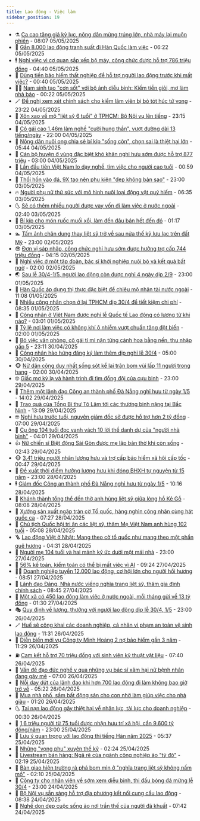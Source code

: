 ```yaml
---
title: Lao động - Việc làm
sidebar_position: 19
---
```


<!-- dantri-lao-dong-viec-lam:START -->
- ⚗️ [Ca cao tăng giá kỷ lục, nông dân mừng trúng lớn, nhà máy lại muộn phiền](https://dantri.com.vn/lao-dong-viec-lam/ca-cao-tang-gia-ky-luc-nong-dan-mung-trung-lon-nha-may-lai-muon-phien-20250505121850980.htm) - 08:07 05/05/2025
- 🙉 [Gần 8.000 lao động tranh suất đi Hàn Quốc làm việc](https://dantri.com.vn/lao-dong-viec-lam/gan-8000-lao-dong-tranh-suat-di-han-quoc-lam-viec-20250505124203903.htm) - 06:22 05/05/2025
- 🕴 [Nghỉ việc vì cơ quan sắp xếp bộ máy, công chức được hỗ trợ 786 triệu đồng](https://dantri.com.vn/lao-dong-viec-lam/nghi-viec-vi-co-quan-sap-xep-bo-may-cong-chuc-duoc-ho-tro-786-trieu-dong-20250502172312175.htm) - 04:40 05/05/2025
- 🧐 [Dùng tiền bảo hiểm thất nghiệp để hỗ trợ người lao động trước khi mất việc?](https://dantri.com.vn/lao-dong-viec-lam/dung-tien-bao-hiem-that-nghiep-de-ho-tro-nguoi-lao-dong-truoc-khi-mat-viec-20250502234335856.htm) - 00:40 05/05/2025
- 🧑‍💻 [Nam sinh tạo &quot;cơn sốt&quot; với bộ ảnh diễu binh: Kiếm tiền giỏi, mơ làm nhà báo](https://dantri.com.vn/lao-dong-viec-lam/nam-sinh-tao-con-sot-voi-bo-anh-dieu-binh-kiem-tien-gioi-mo-lam-nha-bao-20250505001742898.htm) - 00:22 05/05/2025
- 🪄 [Đề nghị xem xét chính sách cho kiểm lâm viên bị bò tót húc tử vong](https://dantri.com.vn/lao-dong-viec-lam/de-nghi-xem-xet-chinh-sach-cho-kiem-lam-vien-bi-bo-tot-huc-tu-vong-20250504202406923.htm) - 23:22 04/05/2025
- 🦣 [Xôn xao về mộ &quot;liệt sỹ 6 tuổi&quot; ở TPHCM: Bộ Nội vụ lên tiếng](https://dantri.com.vn/lao-dong-viec-lam/xon-xao-ve-mo-liet-sy-6-tuoi-o-tphcm-bo-noi-vu-len-tieng-20250504233241335.htm) - 23:15 04/05/2025
- 🎡 [Cô gái cao 1,46m làm nghề &quot;cưỡi hung thần&quot;, vượt đường dài  13 tiếng/ngày](https://dantri.com.vn/lao-dong-viec-lam/co-gai-cao-146m-lam-nghe-cuoi-hung-than-vuot-duong-dai-13-tiengngay-20250502174832047.htm) - 22:00 04/05/2025
- 🦍 [Nông dân nuôi ong chia sẻ bí kíp &quot;sống còn&quot;, chọn sai là thiệt hại lớn](https://dantri.com.vn/lao-dong-viec-lam/nong-dan-nuoi-ong-chia-se-bi-kip-song-con-chon-sai-la-thiet-hai-lon-20250504114059988.htm) - 05:44 04/05/2025
- 🫶 [Cán bộ huyện ở vùng đặc biệt khó khăn nghỉ hưu sớm được hỗ trợ 877 triệu](https://dantri.com.vn/lao-dong-viec-lam/can-bo-huyen-o-vung-dac-biet-kho-khan-nghi-huu-som-duoc-ho-tro-877-trieu-20250502165104894.htm) - 03:00 04/05/2025
- 🥸 [Lần đầu tiên Việt Nam lo dạy nghề, tìm việc cho người cao tuổi](https://dantri.com.vn/lao-dong-viec-lam/lan-dau-tien-viet-nam-lo-day-nghe-tim-viec-cho-nguoi-cao-tuoi-20250502225829577.htm) - 00:59 04/05/2025
- 🎡 [Thổi hồn vào đá, 9X tạo nên phụ kiện &quot;đẹp không bản sao&quot;](https://dantri.com.vn/lao-dong-viec-lam/thoi-hon-vao-da-9x-tao-nen-phu-kien-dep-khong-ban-sao-20250502094926383.htm) - 23:00 03/05/2025
- 🔥 [Người phụ nữ thử sức với mô hình nuôi loại động vật quý hiếm](https://dantri.com.vn/lao-dong-viec-lam/nguoi-phu-nu-thu-suc-voi-mo-hinh-nuoi-loai-dong-vat-quy-hiem-20250502182927097.htm) - 06:35 03/05/2025
- 🌜 [Sẽ có thêm nhiều người được vay vốn đi làm việc ở nước ngoài](https://dantri.com.vn/lao-dong-viec-lam/se-co-them-nhieu-nguoi-duoc-vay-von-di-lam-viec-o-nuoc-ngoai-20250502222805047.htm) - 02:40 03/05/2025
- 🤭 [Bí kíp cho món ruốc muối xổi, làm đến đâu bán hết đến đó](https://dantri.com.vn/lao-dong-viec-lam/bi-kip-cho-mon-ruoc-muoi-xoi-lam-den-dau-ban-het-den-do-20250430192254799.htm) - 01:17 03/05/2025
- 🏊 [Tấm ảnh chân dung thay liệt sỹ trở về sau nửa thế kỷ lưu lạc trên đất Mỹ](https://dantri.com.vn/lao-dong-viec-lam/tam-anh-chan-dung-thay-liet-sy-tro-ve-sau-nua-the-ky-luu-lac-tren-dat-my-20250501222916323.htm) - 23:00 02/05/2025
- 😎 [Đơn vị sáp nhập, công chức nghỉ hưu sớm được hưởng trợ cấp 744 triệu đồng](https://dantri.com.vn/lao-dong-viec-lam/don-vi-sap-nhap-cong-chuc-nghi-huu-som-duoc-huong-tro-cap-744-trieu-dong-20250429190912176.htm) - 04:15 02/05/2025
- 🤖 [Nghỉ việc ở một tập đoàn, bác sĩ khởi nghiệp nuôi bò và kết quả bất ngờ](https://dantri.com.vn/lao-dong-viec-lam/nghi-viec-o-mot-tap-doan-bac-si-khoi-nghiep-nuoi-bo-va-ket-qua-bat-ngo-20250501105559053.htm) - 02:00 02/05/2025
- 🌏 [Sau lễ 30/4-1/5, người lao động còn được nghỉ 4 ngày dịp 2/9](https://dantri.com.vn/lao-dong-viec-lam/sau-le-304-15-nguoi-lao-dong-con-duoc-nghi-4-ngay-dip-29-20250501165304176.htm) - 23:00 01/05/2025
- 🦏 [Hàn Quốc áp dụng thị thực đặc biệt để chiêu mộ nhân tài nước ngoài](https://dantri.com.vn/lao-dong-viec-lam/han-quoc-ap-dung-thi-thuc-dac-biet-de-chieu-mo-nhan-tai-nuoc-ngoai-20250501163821432.htm) - 11:08 01/05/2025
- 🤔 [Nhiều công nhân chọn ở lại TPHCM dịp 30/4 để tiết kiệm chi phí](https://dantri.com.vn/lao-dong-viec-lam/nhieu-cong-nhan-chon-o-lai-tphcm-dip-304-de-tiet-kiem-chi-phi-20250429151004700.htm) - 08:35 01/05/2025
- 🌮 [Công nhân ở Việt Nam được nghỉ lễ Quốc tế Lao động có lương từ khi nào?](https://dantri.com.vn/lao-dong-viec-lam/cong-nhan-o-viet-nam-duoc-nghi-le-quoc-te-lao-dong-co-luong-tu-khi-nao-20250501071214781.htm) - 03:01 01/05/2025
- 💪 [Tỷ lệ nơi làm việc có không khí ô nhiễm vượt chuẩn tăng đột biến](https://dantri.com.vn/lao-dong-viec-lam/ty-le-noi-lam-viec-co-khong-khi-o-nhiem-vuot-chuan-tang-dot-bien-20250430214900747.htm) - 02:00 01/05/2025
- 💪 [Bỏ việc văn phòng, cô gái tỉ mỉ nặn từng cánh hoa bằng nến, thu nhập gấp 5](https://dantri.com.vn/lao-dong-viec-lam/bo-viec-van-phong-co-gai-ti-mi-nan-tung-canh-hoa-bang-nen-thu-nhap-gap-5-20250430215934631.htm) - 23:11 30/04/2025
- 🦒 [Công nhân hào hứng đăng ký làm thêm dịp nghỉ lễ 30/4](https://dantri.com.vn/lao-dong-viec-lam/cong-nhan-hao-hung-dang-ky-lam-them-dip-nghi-le-304-20250429110855711.htm) - 05:00 30/04/2025
- 🐵 [Nữ dân công duy nhất sống sót kể lại trận bom vùi lấp 11 người trong hang](https://dantri.com.vn/lao-dong-viec-lam/nu-dan-cong-duy-nhat-song-sot-ke-lai-tran-bom-vui-lap-11-nguoi-trong-hang-20250429165225147.htm) - 02:00 30/04/2025
- 🤓 [Giấc mơ kỳ lạ và hành trình đi tìm đồng đội của cựu binh](https://dantri.com.vn/lao-dong-viec-lam/giac-mo-ky-la-va-hanh-trinh-di-tim-dong-doi-cua-cuu-binh-20250429144029412.htm) - 23:00 29/04/2025
- 🧐 [Thêm một lãnh đạo Công an thành phố Đà Nẵng nghỉ hưu từ ngày 1/5](https://dantri.com.vn/lao-dong-viec-lam/them-mot-lanh-dao-cong-an-thanh-pho-da-nang-nghi-huu-tu-ngay-15-20250429203804065.htm) - 14:02 29/04/2025
- 💪 [Trao quà của Tổng Bí thư Tô Lâm tới các thương binh nặng tại Bắc Ninh](https://dantri.com.vn/lao-dong-viec-lam/trao-qua-cua-tong-bi-thu-to-lam-toi-cac-thuong-binh-nang-tai-bac-ninh-20250429182411864.htm) - 13:09 29/04/2025
- 🤓 [Nghỉ hưu trước tuổi, nguyên giám đốc sở được hỗ trợ hơn 2 tỷ đồng](https://dantri.com.vn/lao-dong-viec-lam/nghi-huu-truoc-tuoi-nguyen-giam-doc-so-duoc-ho-tro-hon-2-ty-dong-20250429114021417.htm) - 07:00 29/04/2025
- 💯 [Cụ ông 104 tuổi đọc vanh vách 10 lời thề danh dự của &quot;người nhà binh&quot;](https://dantri.com.vn/lao-dong-viec-lam/cu-ong-104-tuoi-doc-vanh-vach-10-loi-the-danh-du-cua-nguoi-nha-binh-20250429095623834.htm) - 04:01 29/04/2025
- 👍 [Nữ chiến sĩ Biệt động Sài Gòn được mẹ lập bàn thờ khi còn sống](https://dantri.com.vn/lao-dong-viec-lam/nu-chien-si-biet-dong-sai-gon-duoc-me-lap-ban-tho-khi-con-song-20250427185022499.htm) - 02:43 29/04/2025
- 🐵 [3,41 triệu người nhận lương hưu và trợ cấp bảo hiểm xã hội cấp tốc](https://dantri.com.vn/lao-dong-viec-lam/341-trieu-nguoi-nhan-luong-huu-va-tro-cap-bao-hiem-xa-hoi-cap-toc-20250428211705756.htm) - 00:47 29/04/2025
- 💂 [Đề xuất thời điểm hưởng lương hưu khi đóng BHXH tự nguyện từ 15 năm](https://dantri.com.vn/lao-dong-viec-lam/de-xuat-thoi-diem-huong-luong-huu-khi-dong-bhxh-tu-nguyen-tu-15-nam-20250428202736171.htm) - 23:00 28/04/2025
- 🕴 [Giám đốc Công an thành phố Đà Nẵng nghỉ hưu từ ngày 1/5](https://dantri.com.vn/lao-dong-viec-lam/giam-doc-cong-an-thanh-pho-da-nang-nghi-huu-tu-ngay-15-20250428170853496.htm) - 10:16 28/04/2025
- 👀 [Khánh thành tổng thể đền thờ anh hùng liệt sỹ giữa lòng hồ Kẻ Gỗ](https://dantri.com.vn/lao-dong-viec-lam/khanh-thanh-tong-the-den-tho-anh-hung-liet-sy-giua-long-ho-ke-go-20250428143421379.htm) - 08:08 28/04/2025
- 🦄 [Xưởng sản xuất ngập tràn cờ Tổ quốc, hàng nghìn công nhân cùng hát quốc ca](https://dantri.com.vn/lao-dong-viec-lam/xuong-san-xuat-ngap-tran-co-to-quoc-hang-nghin-cong-nhan-cung-hat-quoc-ca-20250428140137018.htm) - 07:27 28/04/2025
- 🔭 [Chủ tịch Quốc hội tri ân các liệt sỹ, thăm Mẹ Việt Nam anh hùng 102 tuổi](https://dantri.com.vn/lao-dong-viec-lam/chu-tich-quoc-hoi-tri-an-cac-liet-sy-tham-me-viet-nam-anh-hung-102-tuoi-20250428113457536.htm) - 05:08 28/04/2025
- 🪜 [Lao động Việt ở Nhật: Mang theo cờ tổ quốc như mang theo một phần quê hương](https://dantri.com.vn/lao-dong-viec-lam/lao-dong-viet-o-nhat-mang-theo-co-to-quoc-nhu-mang-theo-mot-phan-que-huong-20250428104416290.htm) - 04:31 28/04/2025
- 🌊 [Người mẹ 104 tuổi và hai mảnh ký ức dưới một mái nhà](https://dantri.com.vn/lao-dong-viec-lam/nguoi-me-104-tuoi-va-hai-manh-ky-uc-duoi-mot-mai-nha-20250424145045816.htm) - 23:00 27/04/2025
- 💯 [56% kế toán, kiểm toán có thể bị mất việc vì AI](https://dantri.com.vn/lao-dong-viec-lam/56-ke-toan-kiem-toan-co-the-bi-mat-viec-vi-ai-20250427155654435.htm) - 09:24 27/04/2025
- 👨‍🏫 [Doanh nghiệp tuyển 12.000 lao động, cơ hội lớn cho người hồi hương](https://dantri.com.vn/lao-dong-viec-lam/doanh-nghiep-tuyen-12000-lao-dong-co-hoi-lon-cho-nguoi-hoi-huong-20250427152852546.htm) - 08:51 27/04/2025
- 🙉 [Lãnh đạo Đảng, Nhà nước viếng nghĩa trang liệt sỹ, thăm gia đình chính sách](https://dantri.com.vn/lao-dong-viec-lam/lanh-dao-dang-nha-nuoc-vieng-nghia-trang-liet-sy-tham-gia-dinh-chinh-sach-20250427140626591.htm) - 08:45 27/04/2025
- 🦄 [Một xã có 450 lao động làm việc ở nước ngoài, mỗi tháng gửi về 13 tỷ đồng](https://dantri.com.vn/lao-dong-viec-lam/mot-xa-co-450-lao-dong-lam-viec-o-nuoc-ngoai-moi-thang-gui-ve-13-ty-dong-20250426104901572.htm) - 01:30 27/04/2025
- 🎭 [Quy định về lương, thưởng với người lao động dịp lễ 30/4, 1/5](https://dantri.com.vn/lao-dong-viec-lam/quy-dinh-ve-luong-thuong-voi-nguoi-lao-dong-dip-le-304-15-20250426094308954.htm) - 23:00 26/04/2025
- 🪄 [Huế sẽ công khai các doanh nghiệp, cá nhân vi phạm an toàn vệ sinh lao động](https://dantri.com.vn/lao-dong-viec-lam/hue-se-cong-khai-cac-doanh-nghiep-ca-nhan-vi-pham-an-toan-ve-sinh-lao-dong-20250426153812657.htm) - 11:31 26/04/2025
- 🌁 [Diễn biến mới vụ Công ty Minh Hoàng 2 nợ bảo hiểm gần 3 năm](https://dantri.com.vn/lao-dong-viec-lam/dien-bien-moi-vu-cong-ty-minh-hoang-2-no-bao-hiem-gan-3-nam-20250426160005374.htm) - 11:29 26/04/2025
- ⛽️ [Cam kết hỗ trợ 70 triệu đồng với sinh viên kỹ thuật vật liệu](https://dantri.com.vn/lao-dong-viec-lam/cam-ket-ho-tro-70-trieu-dong-voi-sinh-vien-ky-thuat-vat-lieu-20250426113811104.htm) - 07:40 26/04/2025
- 🤩 [Vấn đề đạo đức nghề y qua những vụ bác sĩ xâm hại nữ bệnh nhân đang gây mê](https://dantri.com.vn/lao-dong-viec-lam/van-de-dao-duc-nghe-y-qua-nhung-vu-bac-si-xam-hai-nu-benh-nhan-dang-gay-me-20250424104429605.htm) - 07:00 26/04/2025
- 🌝 [Nỗi day dứt của lãnh đạo khi hơn 700 lao động đi làm không bao giờ trở về](https://dantri.com.vn/lao-dong-viec-lam/noi-day-dut-cua-lanh-dao-khi-hon-700-lao-dong-di-lam-khong-bao-gio-tro-ve-20250426112154007.htm) - 05:22 26/04/2025
- 🤗 [Mua nhà phố, sắm bất động sản cho con nhờ làm giúp việc cho nhà giàu](https://dantri.com.vn/lao-dong-viec-lam/mua-nha-pho-sam-bat-dong-san-cho-con-nho-lam-giup-viec-cho-nha-giau-20250425001643704.htm) - 01:20 26/04/2025
- 🌜 [Tai nạn lao động gây thiệt hại về nhân lực, tài lực cho doanh nghiệp](https://dantri.com.vn/lao-dong-viec-lam/tai-nan-lao-dong-gay-thiet-hai-ve-nhan-luc-tai-luc-cho-doanh-nghiep-20250425172342873.htm) - 00:30 26/04/2025
- 👀 [1,6 triệu người từ 75 tuổi được nhận hưu trí xã hội, cần 9.600 tỷ đồng/năm](https://dantri.com.vn/lao-dong-viec-lam/16-trieu-nguoi-tu-75-tuoi-duoc-nhan-huu-tri-xa-hoi-can-9600-ty-dongnam-20250425150413817.htm) - 23:00 25/04/2025
- 🫣 [Lưu ý quan trọng với lao động thi tiếng Hàn năm 2025](https://dantri.com.vn/lao-dong-viec-lam/luu-y-quan-trong-voi-lao-dong-thi-tieng-han-nam-2025-20250425115836548.htm) - 05:37 25/04/2025
- 🧠 [Những &quot;vọng phu&quot; xuyên thế kỷ](https://dantri.com.vn/lao-dong-viec-lam/nhung-vong-phu-xuyen-the-ky-20250424115514847.htm) - 02:24 25/04/2025
- 🎊 [Livestream bán hàng: Ngã rẽ của ngành công nghiệp ảo &quot;tỷ đô&quot;](https://dantri.com.vn/lao-dong-viec-lam/livestream-ban-hang-nga-re-cua-nganh-cong-nghiep-ao-ty-do-20250425003641124.htm) - 02:19 25/04/2025
- 🧰 [Bàn giao hiện trường rà phá bom mìn ở &quot;nghĩa trang liệt sỹ không nấm mồ&quot;](https://dantri.com.vn/lao-dong-viec-lam/ban-giao-hien-truong-ra-pha-bom-min-o-nghia-trang-liet-sy-khong-nam-mo-20250425081713479.htm) - 02:10 25/04/2025
- 🐘 [Công ty cho nhân viên về sớm xem diễu binh, thi đấu bóng đá mừng lễ 30/4](https://dantri.com.vn/lao-dong-viec-lam/cong-ty-cho-nhan-vien-ve-som-xem-dieu-binh-thi-dau-bong-da-mung-le-304-20250424093529734.htm) - 23:00 24/04/2025
- 🥳 [Bộ Nội vụ sẵn sàng hỗ trợ địa phương kết nối cung cầu lao động](https://dantri.com.vn/lao-dong-viec-lam/bo-noi-vu-san-sang-ho-tro-dia-phuong-ket-noi-cung-cau-lao-dong-20250424152308616.htm) - 08:38 24/04/2025
- 🐎 [Nghề dọn dẹp cuộc sống ảo nơi trần thế của người đã khuất](https://dantri.com.vn/lao-dong-viec-lam/nghe-don-dep-cuoc-song-ao-noi-tran-the-cua-nguoi-da-khuat-20250424113106056.htm) - 07:42 24/04/2025<!-- dantri-lao-dong-viec-lam:END -->
